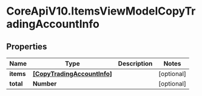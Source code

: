 # CoreApiV10.ItemsViewModelCopyTradingAccountInfo

## Properties
Name | Type | Description | Notes
------------ | ------------- | ------------- | -------------
**items** | [**[CopyTradingAccountInfo]**](CopyTradingAccountInfo.md) |  | [optional] 
**total** | **Number** |  | [optional] 


